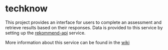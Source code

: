 # techknow

This project provides an interface for users to complete an assessment and retrieve results based on their responses. Data is provided to this service by setting up the [rekommend-api](https://github.com/lgss/rekommend-editor-api/) service.

More information about this service can be found in the [wiki](https://github.com/lgss/techknow/wiki/)
